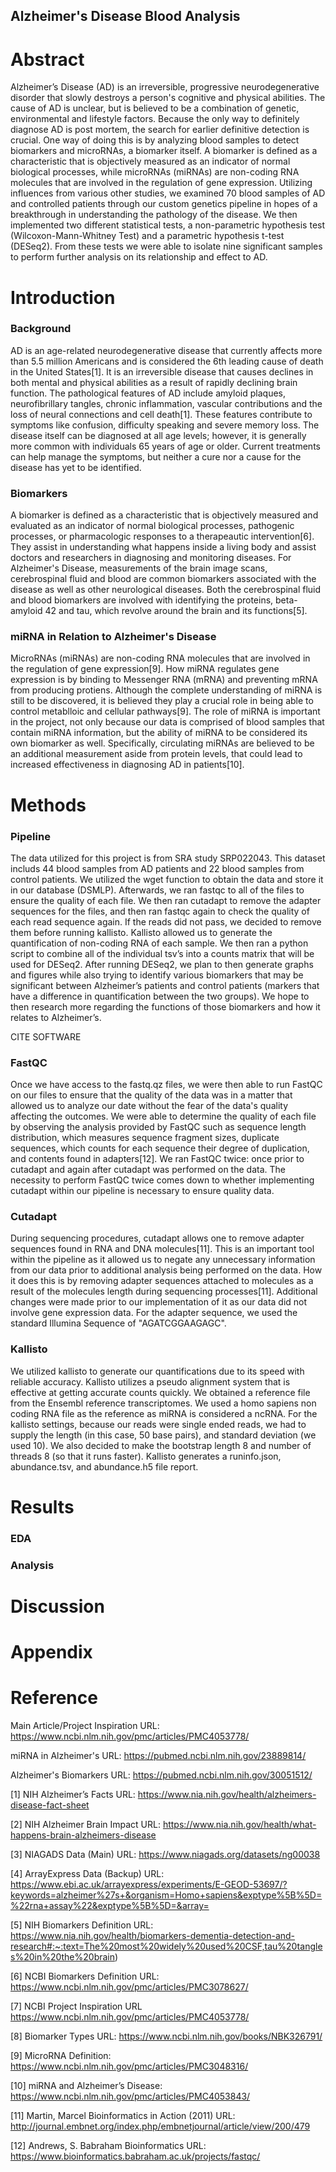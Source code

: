 ## Alzheimer's Disease Blood Analysis


# Abstract

Alzheimer’s Disease (AD) is an irreversible, progressive neurodegenerative disorder that slowly destroys a person's cognitive and physical abilities. The cause of AD is unclear, but is believed to be a combination of genetic, environmental and lifestyle factors. Because the only way to definitely diagnose AD is post mortem, the search for earlier definitive detection is crucial. One way of doing this is by analyzing blood samples to detect biomarkers and microRNAs, a biomarker itself. A biomarker is defined as a characteristic that is objectively measured as an indicator of normal biological processes, while microRNAs (miRNAs) are non-coding RNA molecules that are involved in the regulation of gene expression. Utilizing influences from various other studies, we examined 70 blood samples of AD and controlled patients through our custom genetics pipeline in hopes of a breakthrough in understanding the pathology of the disease. We then implemented two different statistical tests, a non-parametric hypothesis test (Wilcoxon-Mann-Whitney Test) and a parametric hypothesis t-test (DESeq2). From these tests we were able to isolate nine significant samples to perform further analysis on its relationship and effect to AD.

# Introduction

### Background

AD is an age-related neurodegenerative disease that currently affects more than 5.5 million Americans and is considered the 6th leading cause of death in the United States[1]. It is an irreversible disease that causes declines in both mental and physical abilities as a result of rapidly declining brain function. The pathological features of AD include amyloid plaques, neurofibrillary tangles, chronic inflammation, vascular contributions and the loss of neural connections and cell death[1]. These features contribute to symptoms like confusion, difficulty speaking and severe memory loss. The disease itself can be diagnosed at all age levels; however, it is generally more common with individuals 65 years of age or older. Current treatments can help manage the symptoms, but neither a cure nor a cause for the disease has yet to be identified.  

### Biomarkers

A biomarker is defined as a characteristic that is objectively measured and evaluated as an indicator of normal biological processes, pathogenic processes, or pharmacologic responses to a therapeautic intervention[6]. They assist in understanding what happens inside a living body and assist doctors and researchers in diagnosing and monitoring diseases. For Alzheimer's Disease, measurements of the brain image scans, cerebrospinal fluid and blood are common biomarkers associated with the disease as well as other neurological diseases. Both the cerebrospinal fluid and blood biomarkers are involved with identifying the proteins, beta-amyloid 42 and tau, which revolve around the brain and its functions[5]. 

### miRNA in Relation to Alzheimer's Disease

MicroRNAs (miRNAs) are non-coding RNA molecules that are involved in the regulation of gene expression[9]. How miRNA regulates gene expression is by binding to Messenger RNA (mRNA) and preventing mRNA from producing protiens. Although the complete understanding of miRNA is still to be discovered, it is believed they play a crucial role in being able to control metablloic and cellular pathways[9]. The role of miRNA is important in the project, not only because our data is comprised of blood samples that contain miRNA information, but the ability of miRNA to be considered its own biomarker as well. Specifically, circulating miRNAs are believed to be an additional measurement aside from protein levels, that could lead to increased effectiveness in diagnosing AD in patients[10]. 

# Methods

### Pipeline

The data utilized for this project is from SRA study SRP022043. This dataset includs 44 blood samples from AD patients and 22 blood samples from control patients. We utilized the wget function to obtain the data and store it in our database (DSMLP). Afterwards, we ran fastqc to all of the files to ensure the quality of each file. We then ran cutadapt to remove the adapter sequences for the files, and then ran fastqc again to check the quality of each read sequence again. If the reads did not pass, we decided to remove them before running kallisto. Kallisto allowed us to generate the quantification of non-coding RNA of each sample. We then ran a python script to combine all of the individual tsv’s into a counts matrix that will be used for DESeq2. After running DESeq2, we plan to then generate graphs and figures while also trying to identify various biomarkers that may be significant between Alzheimer’s patients and control patients (markers that have a difference in quantification between the two groups). We hope to then research more regarding the functions of those biomarkers and how it relates to Alzheimer’s.

CITE SOFTWARE

### FastQC

Once we have access to the fastq.qz files, we were then able to run FastQC on our files to ensure that the quality of the data was in a matter that allowed us to analyze our date without the fear of the data's quality affecting the outcomes. We were able to determine the quality of each file by observing the analysis provided by FastQC such as sequence length distribution, which measures sequence fragment sizes, duplicate sequences, which counts for each sequence their degree of duplication, and contents found in adapters[12]. We ran FastQC twice: once prior to cutadapt and again after cutadapt was performed on the data. The necessity to perform FastQC twice comes down to whether implementing cutadapt within our pipeline is necessary to ensure quality data. 

### Cutadapt

During sequencing procedures, cutadapt allows one to remove adapter sequences found in RNA and DNA molecules[11]. This is an important tool within the pipeline as it allowed us to negate any unnecessary information from our data prior to additional analysis being performed on the data. How it does this is by removing adapter sequences attached to molecules as a result of the molecules length during sequencing processes[11]. Additional changes were made prior to our implementation of it as our data did not involve gene expression data. For the adapter sequence, we used the standard Illumina Sequence of "AGATCGGAAGAGC". 

### Kallisto

We utilized kallisto to generate our quantifications due to its speed with reliable accuracy. Kallisto utilizes a pseudo alignment system that is effective at getting accurate counts quickly. We obtained a reference file from the Ensembl reference transcriptomes. We used a homo sapiens non coding RNA file as the reference as miRNA is considered a ncRNA. For the kallisto settings, because our reads were single ended reads, we had to supply the length (in this case, 50 base pairs), and standard deviation (we used 10). We also decided to make the bootstrap length 8 and number of threads 8 (so that it runs faster). Kallisto generates a runinfo.json, abundance.tsv, and abundance.h5 file report. 


# Results

### EDA
### Analysis


# Discussion

# Appendix

# Reference

Main Article/Project Inspiration URL:
https://www.ncbi.nlm.nih.gov/pmc/articles/PMC4053778/

miRNA in Alzheimer's URL:
https://pubmed.ncbi.nlm.nih.gov/23889814/

Alzheimer's Biomarkers URL:
https://pubmed.ncbi.nlm.nih.gov/30051512/

[1] NIH Alzheimer’s Facts URL: https://www.nia.nih.gov/health/alzheimers-disease-fact-sheet 

[2] NIH Alzheimer Brain Impact URL: https://www.nia.nih.gov/health/what-happens-brain-alzheimers-disease 

[3] NIAGADS Data (Main) URL: 
https://www.niagads.org/datasets/ng00038 

[4] ArrayExpress Data (Backup) URL:
https://www.ebi.ac.uk/arrayexpress/experiments/E-GEOD-53697/?keywords=alzheimer%27s+&organism=Homo+sapiens&exptype%5B%5D=%22rna+assay%22&exptype%5B%5D=&array= 

[5] NIH Biomarkers Definition URL:
https://www.nia.nih.gov/health/biomarkers-dementia-detection-and-research#:~:text=The%20most%20widely%20used%20CSF,tau%20tangles%20in%20the%20brain)

[6] NCBI Biomarkers Definition URL:
https://www.ncbi.nlm.nih.gov/pmc/articles/PMC3078627/

[7] NCBI Project Inspiration URL
https://www.ncbi.nlm.nih.gov/pmc/articles/PMC4053778/

[8] Biomarker Types URL:
https://www.ncbi.nlm.nih.gov/books/NBK326791/

[9] MicroRNA Definition:
https://www.ncbi.nlm.nih.gov/pmc/articles/PMC3048316/

[10] miRNA and Alzheimer’s Disease:
https://www.ncbi.nlm.nih.gov/pmc/articles/PMC4053843/

[11] Martin, Marcel Bioinformatics in Action (2011) URL:
http://journal.embnet.org/index.php/embnetjournal/article/view/200/479

[12] Andrews, S. Babraham Bioinformatics URL: 
https://www.bioinformatics.babraham.ac.uk/projects/fastqc/



